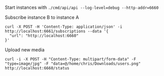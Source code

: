 
Start instances with `./cmd/api/api --log-level=debug --http-addr=6660`

Subscribe instance B to instance A

````
curl -X POST -H 'Content-Type: application/json' -i http://localhost:6661/subscriptions --data '{
  "url": "http://localhost:6660"
}'
````

Upload new media

```
curl -i -X POST -H "Content-Type: multipart/form-data" -F "type=image/jpg" -F "data=@/home/chris/Downloads/users.png" http://localhost:6660/status
```